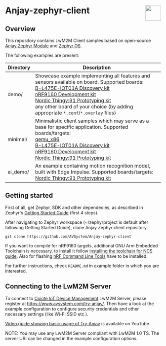 # Anjay-zephyr-client [<img align="right" height="50px" src="https://avsystem.github.io/Anjay-doc/_images/avsystem_logo.png">](http://www.avsystem.com/)

## Overview

This repository contains LwM2M Client samples based on open-source
[Anjay Zephyr Module](https://github.com/AVSystem/Anjay-zephyr) and
[Zephyr OS](https://github.com/zephyrproject-rtos/zephyr).

The following examples are present:

| Directory      | Description                                                                                                                                            |
|----------------|--------------------------------------------------------------------------------------------------------------------------------------------------------|
| demo/          | Showcase example implementing all features and sensors available on board. Supported boards:<br>[B-L475E-IOT01A Discovery kit](https://www.st.com/en/evaluation-tools/b-l475e-iot01a.html)<br>[nRF9160 Development kit](https://www.nordicsemi.com/Software-and-Tools/Development-Kits/nRF9160-DK)<br>[Nordic Thingy:91 Prototyping kit](https://www.nordicsemi.com/Products/Development-hardware/Nordic-Thingy-91)<br>any other board of your choice (by adding appropriate `*.conf`/`*.overlay` files)|
| minimal/       | Minimalistic client samples which may serve as a base for specific application. Supported boards/targets:<br>[qemu_x86](https://docs.zephyrproject.org/latest/boards/x86/qemu_x86/doc/index.html)<br>[B-L475E-IOT01A Discovery kit](https://www.st.com/en/evaluation-tools/b-l475e-iot01a.html)<br>[nRF9160 Development kit](https://www.nordicsemi.com/Software-and-Tools/Development-Kits/nRF9160-DK)<br>[Nordic Thingy:91 Prototyping kit](https://www.nordicsemi.com/Products/Development-hardware/Nordic-Thingy-91)|
| ei_demo/       | An example containing motion recognition model, built with Edge Impulse. Supported boards/targets:<br>[Nordic Thingy:91 Prototyping kit](https://www.nordicsemi.com/Products/Development-hardware/Nordic-Thingy-91)|


## Getting started

First of all, get Zephyr, SDK and other dependecies, as described in Zephyr's
[Getting Started Guide](https://docs.zephyrproject.org/latest/getting_started/index.html)
(first 4 steps).

After navigating to Zephyr workspace (~/zephyrproject is default after following Getting Started Guide), clone Anjay Zephyr client repository.
```
git clone https://github.com/AVSystem/Anjay-zephyr-client
```

If you want to compile for nRF9160 targets, additional GNU Arm Embedded Toolchain is necessary, to install it follow
[installing the toolchain for NCS guide](https://developer.nordicsemi.com/nRF_Connect_SDK/doc/latest/nrf/gs_installing.html#install-the-toolchain). Also for flashing [nRF Command Line Tools](https://www.nordicsemi.com/Products/Development-tools/nrf-command-line-tools) have to be installed.

For further instructions, check `README.md` in example folder in which you are interested.
## Connecting to the LwM2M Server

To connect to [Coiote IoT Device
Management](https://www.avsystem.com/products/coiote-iot-device-management-platform/)
LwM2M Server, please register at https://www.avsystem.com/try-anjay/. Then have
a look at the example configuration to configure security credentials and other
necessary settings (like Wi-Fi SSID etc.).

[Video guide showing basic usage of Try-Anjay](https://www.youtube.com/watch?v=fgy38XfttM8)
is available on YouTube.

NOTE: You may use any LwM2M Server compliant with LwM2M 1.0 TS. The server URI
can be changed in the example configuration options.
